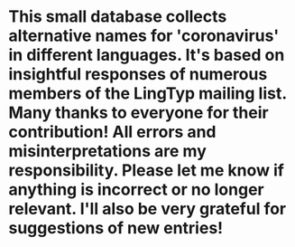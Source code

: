 # This small database collects alternative names for 'coronavirus' in different languages. It's based on insightful responses of numerous members of the LingTyp mailing list. Many thanks to everyone for their contribution! All errors and misinterpretations are my responsibility. Please let me know if anything is incorrect or no longer relevant. I'll also be very grateful for suggestions of new entries!
